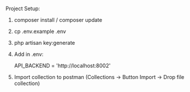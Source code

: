 Project Setup:

1. composer install / composer update

2. cp .env.example .env
  
4. php artisan key:generate

5. Add in .env:

   API_BACKEND = 'http://localhost:8002'

6. Import collection to postman (Collections -> Button Import -> Drop file collection)